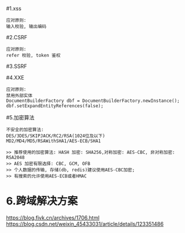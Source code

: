 #1.xss
```
应对原则:
输入校验, 输出编码
```

#2.CSRF
```
应对原则:
refer 校验, token 鉴权
```

#3.SSRF

#4.XXE
```
应对原则:
禁用外部实体
DocumentBuilderFactory dbf = DocumentBuilderFactory.newInstance();
dbf.setExpandEntityReferences(false);
```

#5.加密算法
```
不安全的加密算法:
DES/3DES/SKIPJACK/RC2/RSA(1024位及以下)
MD2/MD4/MD5/RSAWithSHA1/AES-ECB/SHA1

>> 推荐使用的加密算法: HASH 加密: SHA256,对称加密: AES-CBC, 非对称加密: RSA2048
>> AES 加密有限选择: CBC, GCM, OFB
>> 个人数据的传输, 存储(db, redis)建议使用AES-CBC加密;
>> 有搜索的允许使用AES-ECB或者HMAC
```

# 6.跨域解决方案
https://blog.fivk.cn/archives/1706.html
https://blog.csdn.net/weixin_45433031/article/details/123351486

